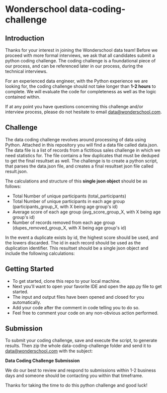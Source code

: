 # Wonderschool data-coding-challenge

## Introduction

Thanks for your interest in joining the Wonderschool data team! Before we proceed with more formal interviews, we ask that all candidates submit a python coding challenge. The coding challenge is a foundational piece of our process, and can be referenced later in our process, during the technical interviews.

For an experienced data engineer, with the Python experience we are looking for, the coding challenge should not take longer than **1-2 hours** to complete.  We will evaluate the code for completeness as well as the logic contained within.

If at any point you have questions concerning this challenge and/or interview process, please do not hesitate to email data@wonderschool.com.

## Challenge

The data coding challenge revolves around processing of data using Python. Attached in this repository you will find a data file called data.json.  The data file is a list of records from a fictitious sales challenge in which we need statistics for.  The file contains a few duplicates that must be deduped to get the final resultset as well.  The challenge is to create a python script, that parses the data.json file, and creates a final resultset json file called result.json.  

The calculations and structure of this **single json object** should be as follows:

* Total Number of unique participants (total_participants)
* Total Number of unique participants in each age group (participants_group_X, with X being age group's id) 
* Average score of each age group (avg_score_group_X, with X being age group's id)
* Number of records removed from each age group (dupes_removed_group_X, with X being age group's id)  

In the event a duplicate exists by id, the highest score should be used, and the lowers discarded.  The id in each record should be used as the duplication identifier.    This resultset should be a single json object and include the following calculations:

## Getting Started

- To get started, clone this repo to your local machine.
- Next you'll want to open your favorite IDE and open the app.py file to get started.
- The input and output files have been opened and closed for you automatically.
- Add your code after the comment in code telling you to do so.
- Feel free to comment your code on any non-obvious action performed.

## Submission

To submit your coding challenge, save and execute the script, to generate results.  Then zip the whole data-coding-challenge folder and send it to data@wonderschool.com with the subject:

**<Your Name> Data Coding Challenge Submission**

We do our best to review and respond to submissions within 1-2 business days and someone should be contacting you within that timeframe.

Thanks for taking the time to do this python challenge and good luck!